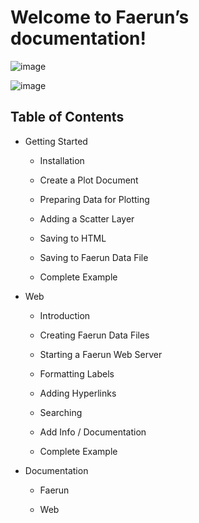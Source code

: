 # Welcome to Faerun’s documentation!



![image](_static/drugbank_2d_light.png)



![image](_static/drugbank_2d_dark.png)

## Table of Contents

* Getting Started

  * Installation

  * Create a Plot Document

  * Preparing Data for Plotting

  * Adding a Scatter Layer

  * Saving to HTML

  * Saving to Faerun Data File

  * Complete Example

* Web

  * Introduction

  * Creating Faerun Data Files

  * Starting a Faerun Web Server

  * Formatting Labels

  * Adding Hyperlinks

  * Searching

  * Add Info / Documentation

  * Complete Example

* Documentation

  * Faerun

  * Web
